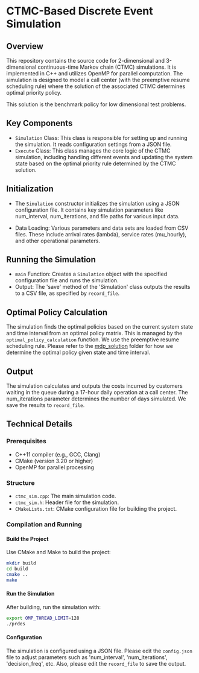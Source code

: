# CTMC-Based Discrete Event Simulation

## Overview

This repository contains the source code for 2-dimensional and 3-dimensional continuous-time Markov chain (CTMC) simulations. It is implemented in C++ and utilizes OpenMP for parallel computation. The simulation is designed to model a call center (with the preemptive resume scheduling rule) where the solution of the associated CTMC determines optimal priority policy.  

This solution is the benchmark policy for low dimensional test problems.

## Key Components
- `Simulation` Class: This class is responsible for setting up and running the simulation. It reads configuration settings from a JSON file.
- `Execute` Class: This class manages the core logic of the CTMC simulation, including handling different events and updating the system state based on the optimal priority rule determined by the CTMC solution.

## Initialization
- The `Simulation` constructor initializes the simulation using a JSON configuration file. It contains key simulation parameters like num_interval, num_iterations, and file paths for various input data.

- Data Loading: Various parameters and data sets are loaded from CSV files. These include arrival rates (lambda), service rates (mu_hourly), and other operational parameters.

## Running the Simulation
- `main` Function: Creates a `Simulation` object with the specified configuration file and runs the simulation.
- Output: The 'save' method of the 'Simulation' class outputs the results to a CSV file, as specified by `record_file`.

## Optimal Policy Calculation
The simulation finds the optimal policies based on the current system state and time interval from an optimal policy matrix. This is managed by the `optimal_policy_calculation` function. We use the preemptive resume scheduling rule. Please refer to the [mdp_solution](https://github.com/ekasikaralar/NN_based_dynamic_scheduling/tree/main/secondary_analysis/mdp_solution ) folder for how we determine the optimal policy given state and time interval.

## Output
The simulation calculates and outputs the costs incurred by customers waiting in the queue during a 17-hour daily operation at a call center. The num_iterations parameter determines the number of days simulated. We save the results to `record_file`. 

## Technical Details

### Prerequisites
- C++11 compiler (e.g., GCC, Clang)
- CMake (version 3.20 or higher)
- OpenMP for parallel processing 

### Structure
- `ctmc_sim.cpp`: The main simulation code.
- `ctmc_sim.h`: Header file for the simulation.
- `CMakeLists.txt`: CMake configuration file for building the project.

### Compilation and Running

#### Build the Project
Use CMake and Make to build the project:
```bash
mkdir build
cd build
cmake ..
make
```

#### Run the Simulation
After building, run the simulation with: 
```bash
export OMP_THREAD_LIMIT=128
./prdes
```

#### Configuration 
The simulation is configured using a JSON file. Please edit the `config.json` file to adjust parameters such as 'num_interval', 'num_iterations', 'decision_freq', etc. Also, please edit the `record_file` to save the output.





